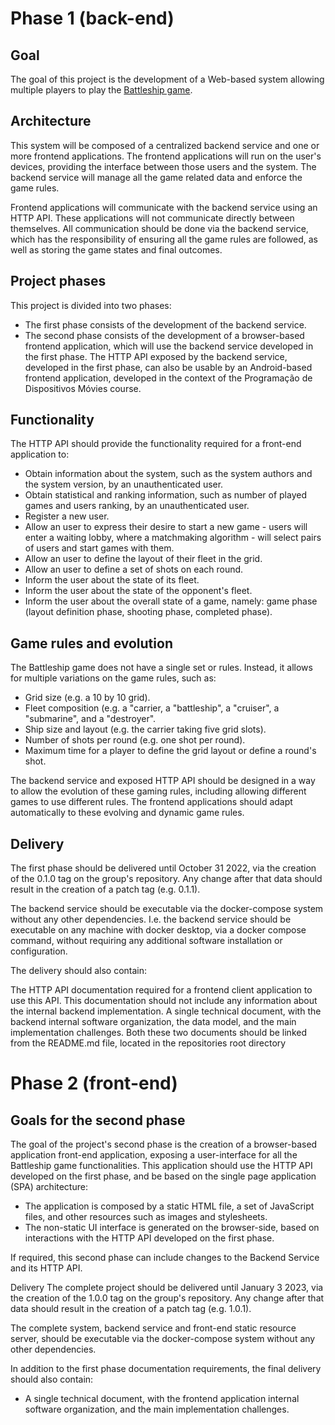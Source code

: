 # Phase 1 (back-end)
## Goal
The goal of this project is the development of a Web-based system allowing multiple players to play the [Battleship game](https://en.wikipedia.org/wiki/Battleship_(game)).

## Architecture
This system will be composed of a centralized backend service and one or more frontend applications. The frontend applications will run on the user's devices, providing the interface between those users and the system. The backend service will manage all the game related data and enforce the game rules.

Frontend applications will communicate with the backend service using an HTTP API. These applications will not communicate directly between themselves. All communication should be done via the backend service, which has the responsibility of ensuring all the game rules are followed, as well as storing the game states and final outcomes.

## Project phases
This project is divided into two phases:

- The first phase consists of the development of the backend service.
- The second phase consists of the development of a browser-based frontend application, which will use the backend service developed in the first phase.
The HTTP API exposed by the backend service, developed in the first phase, can also be usable by an Android-based frontend application, developed in the context of the Programação de Dispositivos Móvies course.

## Functionality
The HTTP API should provide the functionality required for a front-end application to:

- Obtain information about the system, such as the system authors and the system version, by an unauthenticated user.
- Obtain statistical and ranking information, such as number of played games and users ranking, by an unauthenticated user.
- Register a new user.
- Allow an user to express their desire to start a new game - users will enter a waiting lobby, where a matchmaking algorithm - will select pairs of users and start games with them.
- Allow an user to define the layout of their fleet in the grid.
- Allow an user to define a set of shots on each round.
- Inform the user about the state of its fleet.
- Inform the user about the state of the opponent's fleet.
- Inform the user about the overall state of a game, namely: game phase (layout definition phase, shooting phase, completed phase).

## Game rules and evolution
The Battleship game does not have a single set or rules. Instead, it allows for multiple variations on the game rules, such as:

- Grid size (e.g. a 10 by 10 grid).
- Fleet composition (e.g. a "carrier, a "battleship", a "cruiser", a "submarine", and a "destroyer".
- Ship size and layout (e.g. the carrier taking five grid slots).
- Number of shots per round (e.g. one shot per round).
- Maximum time for a player to define the grid layout or define a round's shot.

The backend service and exposed HTTP API should be designed in a way to allow the evolution of these gaming rules, including allowing different games to use different rules. The frontend applications should adapt automatically to these evolving and dynamic game rules.

## Delivery
The first phase should be delivered until October 31 2022, via the creation of the 0.1.0 tag on the group's repository. Any change after that data should result in the creation of a patch tag (e.g. 0.1.1).

The backend service should be executable via the docker-compose system without any other dependencies. I.e. the backend service should be executable on any machine with docker desktop, via a docker compose command, without requiring any additional software installation or configuration.

The delivery should also contain:

The HTTP API documentation required for a frontend client application to use this API. This documentation should not include any information about the internal backend implementation.
A single technical document, with the backend internal software organization, the data model, and the main implementation challenges.
Both these two documents should be linked from the README.md file, located in the repositories root directory


# Phase 2 (front-end)
## Goals for the second phase
The goal of the project's second phase is the creation of a browser-based application front-end application, exposing a user-interface for all the Battleship game functionalities.
This application should use the HTTP API developed on the first phase, and be based on the single page application (SPA) architecture:

- The application is composed by a static HTML file, a set of JavaScript files, and other resources such as images and stylesheets.
- The non-static UI interface is generated on the browser-side, based on interactions with the HTTP API developed on the first phase.

If required, this second phase can include changes to the Backend Service and its HTTP API.

Delivery
The complete project should be delivered until January 3 2023, via the creation of the 1.0.0 tag on the group's repository. Any change after that data should result in the creation of a patch tag (e.g. 1.0.1).

The complete system, backend service and front-end static resource server, should be executable via the docker-compose system without any other dependencies.

In addition to the first phase documentation requirements, the final delivery should also contain:

- A single technical document, with the frontend application internal software organization, and the main implementation challenges.